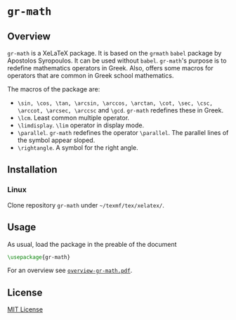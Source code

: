 # `gr-math`
## Overview
`gr-math` is a XeLaTeX package. It is based on the `grmath` `babel` package by Apostolos Syropoulos. It can be used without `babel`. `gr-math`'s purpose is to redefine mathematics operators in Greek. Also, offers some macros for operators that are common in Greek school mathematics.

The macros of the package are:
* `\sin, \cos, \tan, \arcsin, \arccos, \arctan, \cot, \sec, \csc, \arccot, \arcsec, \arccsc` and `\gcd`. `gr-math` redefines these in Greek.
* `\lcm`. Least common multiple operator.
* `\limdisplay`. `\lim` operator in display mode.
* `\parallel`. `gr-math` redefines the operator `\parallel`. The parallel lines of the symbol appear sloped.
* `\rightangle`. A symbol for the right angle.

## Installation
### Linux
Clone repository `gr-math` under `~/texmf/tex/xelatex/`.

## Usage
As usual, load the package in the preable of the document
```latex
\usepackage{gr-math}
```
For an overview see [`overview-gr-math.pdf`](overview-gr-math.pdf).

## License
[MIT License](LICENSE)
